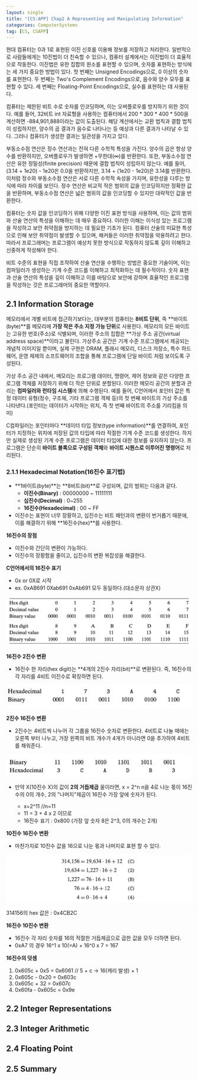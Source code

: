 ```yaml
---
layout: single
title: "[CS:APP] Chap2 A Representing and Manipulating Information"
categories: ComputerSystems
tag: [CS, CSAPP]
---
```


현대 컴퓨터는 0과 1로 표현된 이진 신호를 이용해 정보를 저장하고 처리한다. 일반적으로 사람들에게는 10진법이 더 친숙할 수 있으나, 컴퓨터 설계에서는 이진법이 더 효율적으로 작동한다. 이진법은 유한 집합의 원소를 표현할 수 있으며, 숫자를 표현하는 방식에는 세 가지 중요한 방법이 있다. 첫 번째는 Unsigned Encodings으로, 0 이상의 숫자를 표현한다. 두 번째는 Two's Complement Encodings으로, 음수와 양수 모두를 표현할 수 있다. 세 번째는 Floating-Point Encodings으로, 실수를 표현하는 데 사용된다.

컴퓨터는 제한된 비트 수로 숫자를 인코딩하며, 이는 오버플로우를 방지하기 위한 것이다. 예를 들어, 32비트 int 자료형을 사용하는 컴퓨터에서 200 * 300 * 400 * 500을 계산하면 -884,901,888이라는 값이 도출된다. 해당 계산에서는 교환 법칙과 결합 법칙이 성립하지만, 양수의 곱 결과가 음수로 나타나는 등 예상과 다른 결과가 나타날 수 있다. 그러나 컴퓨터가 생성한 결과는 일관성을 가지고 있다.

부동소수점 연산은 정수 연산과는 전혀 다른 수학적 특성을 가진다. 양수의 곱은 항상 양수를 반환하지만, 오버플로우가 발생하면 +무한대(∞)를 반환한다. 또한, 부동소수점 연산은 유한 정밀성(finite precision) 때문에 결합 법칙이 성립하지 않는다. 예를 들어, (3.14 + 1e20) - 1e20은 0.0을 반환하지만, 3.14 + (1e20 - 1e20)은 3.14를 반환한다. 이처럼 정수와 부동소수점 연산은 서로 다른 수학적 속성을 가지며, 유한성을 다루는 방식에 따라 차이를 보인다. 정수 연산은 비교적 작은 범위의 값을 인코딩하지만 정확한 값을 반환하며, 부동소수점 연산은 넓은 범위의 값을 인코딩할 수 있지만 대략적인 값을 반환한다.

컴퓨터는 숫자 값을 인코딩하기 위해 다양한 이진 표현 방식을 사용하며, 이는 값의 범위와 산술 연산의 특성을 이해하는 데 매우 중요하다. 이러한 이해는 이식성 있는 프로그램을 작성하고 보안 취약점을 방지하는 데 필요한 기초가 된다. 컴퓨터 산술의 미묘한 특성으로 인해 보안 취약점이 발생할 수 있으며, 해커들은 이러한 취약점을 악용하려고 한다. 따라서 프로그래머는 프로그램이 예상치 못한 방식으로 작동하지 않도록 깊이 이해하고 신중하게 작성해야 한다.

비트 수준의 표현을 직접 조작하여 산술 연산을 수행하는 방법은 중요한 기술이며, 이는 컴파일러가 생성하는 기계 수준 코드를 이해하고 최적화하는 데 필수적이다. 숫자 표현과 산술 연산의 특성을 깊이 이해하고 이를 바탕으로 보안에 강하며 효율적인 프로그램을 작성하는 것은 프로그래머의 중요한 역할이다.

## 2.1 Information Storage
메모리에서 개별 비트에 접근하기보다는, 대부분의 컴퓨터는 **8비트 단위**, 즉 **바이트(byte)**를 메모리에 **가장 작은 주소 지정 가능 단위**로 사용한다. 메모리의 모든 바이트는 고유한 번호(주소)로 식별되며, 이러한 주소의 집합은 **가상 주소 공간(virtual address space)**이라고 불린다. 가상주소 공간은 기계 수준 프로그램에서 제공되는 개념적 이미지일 뿐이며, 실제 구현은 DRAM, 플래시 메모리, 디스크 저장소, 특수 하드웨어, 운영 체제의 소프트웨어의 조합을 통해 프로그램에 단일 바이트 처럼 보이도록 구성된다.

가상 주소 공간 내에서, 메모리는 프로그램 데이터, 명령어, 제어 정보와 같은 다양한 프로그램 객체를 저장하기 위해 더 작은 단위로 분할된다. 이러한 메모리 공간의 분할과 관리는 **컴파일러와 런타임 시스템**에 의해 수행된다. 예를 들어, C언어에서 포인터 값은 특정 데이터 유형(정수, 구조체, 기타 프로그램 객체 등)의 첫 번째 바이트의 가상 주소를 나타낸다.(포인터는 데이터가 시작하는 위치, 즉 첫 번째 바이트의 주소를 기리킴을 의미)

C컴파일러는 포인터마다 **데이터 타입 정보(type information)**를 연결하여, 포인터가 지정하는 위치에 저장된 값의 타입에 따라 적절한 기계 수준 코드를 생성한다. 하지만 실제로 생성된 기계 수준 프로그램은 데이터 타입에 대한 정보를 유지하지 않는다. 프로그램은 단순히 **바이트 블록으로 구성된 객체**와 **바이트 시퀀스로 이루어진 명령어**로 처리된다.

### 2.1.1 Hexadecimal Notation(16진수 표기법)

 - **1바이트(byte)**는 **8비트(bit)**로 구성되며, 값의 범위는 다음과 같다.
    - **이진수(Binary)** : 00000000 ~ 11111111
    - **십진수(Decimal)** : 0~255
    - **16진수(Hexadecimal)** : 00 ~ FF
 - 이진수는 표현이 너무 장황하고, 십진수는 비트 패턴과의 변환이 번거롭기 때문에, 이를 해결하기 위해 **16진수(hex)**를 사용한다.

 **16진수의 장점**
 - 이진수와 간단히 변환이 가능하다.
 - 이진수의 장황함을 줄이고, 십진수의 변환 복잡성을 해결한다.

 **C언어에서의 16진수 표기**
 - 0x or 0X로 시작
 - ex. 0xAB691 0Xab691 0xAb691 모두 동일하다.(대소문자 상관X)

 ![Alt text](/assets/images/16notation.png)

 **16진수 2진수 변환**
 - 16진수 한 자리(hex digit)는 **4개의 2진수 자리(bit)**로 변환된다. 즉, 16진수의 각 자리를 4비트 이진수로 확장하면 된다.
 
 ![Alt text](/assets/images/HexaToBi.png)

 **2진수 16진수 변환**
 - 2진수는 4비트씩 나누어 각 그룹을 16진수 숫자로 변환한다. 4비트로 나눌 때에는 오른쪽 부터 나누고, 가장 왼쪽의 비트 개수가 4개가 아니라면 0을 추가하여 4비트를 채워준다.

 ![Alt text](/assets/images/BiToHexa.png)

 - 만약 X(10진수 X)의 값이 **2의 거듭제곱** 꼴이라면, x = 2^n n을 4로 나눈 몫이 16진수의 0의 개수, 2의 "나머지"제곱이 16진수 가장 앞에 숫자가 된다.
 
    - x=2^11 //n=11
    - 11 = 3 + 4 x 2 이므로
    - 16진수 표기 : 0x800 (가장 앞 숫자 8은 2^3, 0의 개수는 2개)

 **10진수 16진수 변환**
 - 마찬가지로 10진수 값을 16으로 나눈 몫과 나머지로 표현 할 수 있다.

 ![Alt text](/assets//images/dectohex.png)

 314156의 hex 값은 : 0x4CB2C

 **16진수 10진수 변환**
 - 16진수 각 자리 숫자를 16의 적절한 거듭제곱으로 곱한 값을 모두 더하면 된다. 
 - 0xA7 의 경우 16^1 x 10(=A) + 16^0 x 7 = 167

 **16진수의 덧셈**
 1. 0x605c + 0x5 = 0x6061 // 5 + c -> 16(캐리 발생) + 1
 2. 0x605c - 0x20 = 0x603c
 3. 0x605c + 32 = 0x607c
 4. 0x60fa - 0x605c = 0x9e

## 2.2 Integer Representations
## 2.3 Integer Arithmetic
## 2.4 Floating Point
## 2.5 Summary